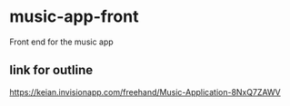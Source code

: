 # music-app-front
Front end for the music app


## link for outline
https://keian.invisionapp.com/freehand/Music-Application-8NxQ7ZAWV
